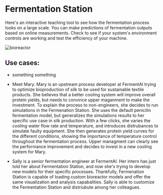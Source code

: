 # Fermentation Station
Here's an interactive teaching tool to see how the fermentation process looks on a large scale. You can make predictions of fermentation outputs based on online measurements.
Check to see if your system's environment controls are working and test the efficiency of your machine.

![bioreactor](http://www.industrialpenicillinsimulation.com/images/IndPenSim_input_outputs_V2.png)
## Use cases:
- something something
- Meet Mary. Mary is an upstream process developer at FermentAI trying to optimize bioproduction of silk to be used for sustainable textile products. She believes that a better cooling system will improve overall protein yields, but needs to convince upper maganment to make the investment. To explain the process to non-engineers, she decides to run simulations in the Fermenation Station. She uses the default penicilin fermentation model, but generalizes the simulations results to her specific use case in silk production. With a few clicks, she varies the cooling water flow rate and temperature, and introduces distrubances to simulate faulty equipment. She then generates protein yield curves for the different conditions, showing the importance of temperature control throughout the fermentation process. Upper managment can clearly see the performance improvement and decides to invest in a new cooling system for Mary.

- Sally is a senior fermentation engineer at FermentAI. Her intern has just told her about Fermentation Station, and now she's trying to develop new models for their specific processes. Thankfully, Fermenation Station is capable of loading custom bioreactor models and offer the same visualization and analysis capabalities. Sally is able to customize the Fermentation Station and distriubute among her colleagues.  
